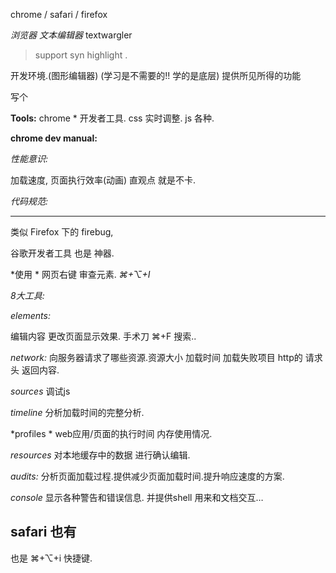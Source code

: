 
chrome / safari / firefox

*浏览器*
*文本编辑器* textwargler
> support syn highlight .



开发环境.(图形编辑器)
(学习是不需要的!! 学的是底层)
 提供所见所得的功能




写个 




**Tools:** 
chrome * 开发者工具. css 实时调整. js 各种.


**chrome dev manual:**









*性能意识:*
 
加载速度, 页面执行效率(动画)
直观点 就是不卡.


*代码规范:*


---- 




类似 Firefox 下的 firebug,

谷歌开发者工具 也是 神器.



*使用 *
网页右键 审查元素.
*⌘+⌥+I*


*8大工具:*

*elements:*

编辑内容 更改页面显示效果.
手术刀 
⌘+F 搜索..







*network:*
向服务器请求了哪些资源.资源大小 加载时间
加载失败项目 http的 请求头 返回内容.


*sources* 调试js

*timeline*
分析加载时间的完整分析.

*profiles *
web应用/页面的执行时间 内存使用情况.

*resources*
对本地缓存中的数据 进行确认编辑.

*audits:*
分析页面加载过程.提供减少页面加载时间.提升响应速度的方案.

*console*
显示各种警告和错误信息. 并提供shell 用来和文档交互…





## safari 也有

也是 ⌘+⌥+i 快捷键.
